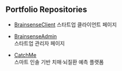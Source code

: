## Portfolio Repositories

- [BrainsenseClient](https://github.com/ekdmssld/brainsense/tree/brainsenseClient)
  스타트업 클라이언트 페이지

- [BrainsenseAdmin](https://github.com/ekdmssld/brainsense/tree/brainsenseAdmin)  
  스타트업 관리자 페이지

- [CatchMe](https://github.com/kimjiwon8282/CATCHME)  
  스마트 인솔 기반 치매·뇌질환 예측 플랫폼
